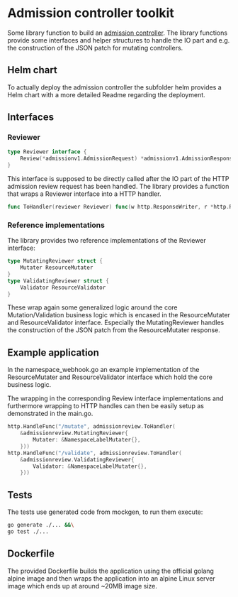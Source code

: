 # Admission controller toolkit
Some library function to build an [admission controller](https://kubernetes.io/docs/reference/access-authn-authz/extensible-admission-controllers/).
 The library functions provide some interfaces and helper structures to handle the IO part and e.g. the construction of the JSON patch for mutating controllers.

## Helm chart
To actually deploy the admission controller the subfolder helm provides a Helm chart with a more detailed Readme regarding the deployment.

## Interfaces
### Reviewer
```go
type Reviewer interface {
	Review(*admissionv1.AdmissionRequest) *admissionv1.AdmissionResponse
}
```
This interface is supposed to be directly called after the IO part of the HTTP admission review request has been handled. The library provides a function that wraps a Reviewer interface into a HTTP handler.
```go
func ToHandler(reviewer Reviewer) func(w http.ResponseWriter, r *http.Request)
```

### Reference implementations
The library provides two reference implementations of the Reviewer interface:
```go
type MutatingReviewer struct {
	Mutater ResourceMutater
}
type ValidatingReviewer struct {
	Validator ResourceValidator
}
```
These wrap again some generalized logic around the core Mutation/Validation business logic which is encased in the ResourceMutater and ResourceValidator interface. Especially the MutatingReviewer handles the construction of the JSON patch from the ResourceMutater response.

## Example application
In the namespace_webhook.go an example implementation of the ResourceMutater and ResourceValidator interface which hold the core business logic.

The wrapping in the corresponding Review interface implementations and furthermore wrapping to HTTP handles can then be easily setup as demonstrated in the main.go.
```go
http.HandleFunc("/mutate", admissionreview.ToHandler(
	&admissionreview.MutatingReviewer{
		Mutater: &NamespaceLabelMutater{},
	}))
http.HandleFunc("/validate", admissionreview.ToHandler(
	&admissionreview.ValidatingReviewer{
		Validator: &NamespaceLabelMutater{},
	}))
```

## Tests
The tests use generated code from mockgen, to run them execute:
```bash
go generate ./... &&\
go test ./...
```

## Dockerfile
The provided Dockerfile builds the application using the official golang alpine image and then wraps the application into an alpine Linux server image which ends up at around ~20MB image size.
